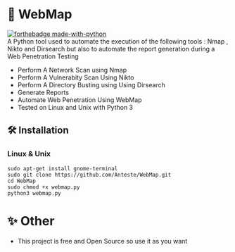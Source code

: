 # 📡 WebMap
[![forthebadge made-with-python](http://ForTheBadge.com/images/badges/made-with-python.svg)](https://www.python.org/) <br/>
A Python tool used to automate the execution of the following tools : Nmap , Nikto and Dirsearch but also to automate the report generation during a Web Penetration Testing 
* Perform A Network Scan using Nmap
* Perform A Vulnerabity Scan Using Nikto
* Perform A Directory Busting using Using Dirsearch
* Generate Reports
* Automate Web Penetration Using WebMap
* Tested on Linux and Unix with Python 3

## 🛠 Installation
### Linux & Unix
```
sudo apt-get install gnome-terminal
sudo git clone https://github.com/Anteste/WebMap.git
cd WebMap
sudo chmod +x webmap.py
python3 webmap.py
```

# ✨ Other 
* This project is free and Open Source so use it as you want 
